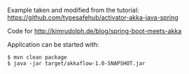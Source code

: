 Example taken and modified from the tutorial:
https://github.com/typesafehub/activator-akka-java-spring

Code for http://kimrudolph.de/blog/spring-boot-meets-akka

Application can be started with:

    $ mvn clean package
    $ java -jar target/akkaflow-1.0-SNAPSHOT.jar
